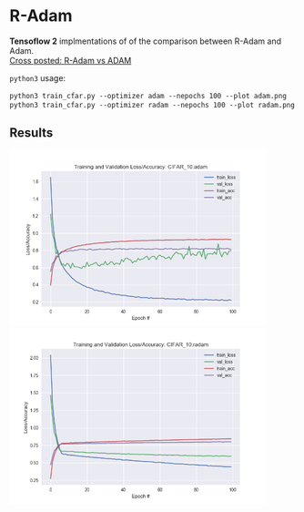 
# R-Adam
**Tensoflow 2** implmentations of of the comparison between R-Adam and Adam.  
[Cross posted: R-Adam vs ADAM](https://venkat-rajgopal.github.io/Rectified-ADAM-optimizer/) 

`python3` usage: 
```
python3 train_cfar.py --optimizer adam --nepochs 100 --plot adam.png 
python3 train_cfar.py --optimizer radam --nepochs 100 --plot radam.png 
```

## Results
<img src="adam.png" alt="adam" width="450"/>

<img src="radam.png" alt="radam" width="450"/>


